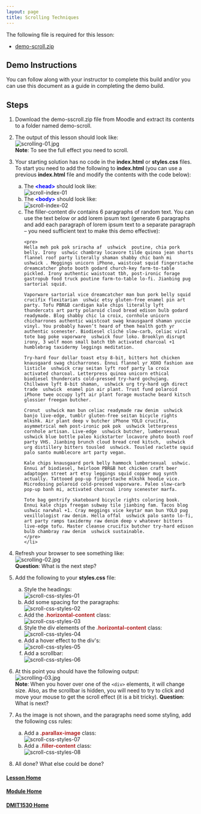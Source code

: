 ```yaml
---
layout: page
title: Scrolling Techniques
---
```

<style>
    .css-class{
        color: firebrick;
        font-weight: bold;
    }
    .html-class{
        color: blue;
        font-weight: bold;
    }
</style>

The following file is required for this lesson:
* [demo-scroll.zip](files/demo-scroll.zip)

## Demo Instructions
You can follow along with your instructor to complete this build and/or you can use this document as a guide in completing the demo build.

## Steps
1.	Download the demo-sscroll.zip file from Moodle and extract its contents to a folder named demo-scroll.
2.	The output of this lesson should look like:<br>
![scrolling-01.jpg](files/scrolling-01.jpg)<br>
**Note**: To see the full effect you need to scroll.
3.	Your starting solution has no code in the **index.html** or **styles.css** files. To start you need to add the following to **index.html** (you can use a previous **index.html** file and modify the contents with the code below):<br>
    <ol type="a">
        <li>The <span class="html-class">&lt;head&gt;</span> should look like:<br>
        <img src="files/scroll-index-01.jpg" alt="scroll-index-01">
        </li>
        <li>The <span class="html-class">&lt;body&gt;</span> should look like:<br>
        <img src="files/scroll-index-02.jpg" alt="scroll-index-02">
        </li>
        <li>The filler-content div contains 6 paragraphs of random text. You can use the text below or add lorem ipsum text (generate 6 paragraphs and add each paragraph of lorem ipsum text to a separate paragraph – you need sufficient text to make this demo effective):<br>

        <pre>
        Hella meh pok pok sriracha af  ushwick  poutine, chia pork belly. Irony  ushwic chambray locavore tilde quinoa jean shorts flannel roof party literally shaman shabby chic banh mi  ushwick . Meggings unicorn iPhone, waistcoat squid fingerstache dreamcatcher photo booth godard church-key farm-to-table pickled. Irony authentic waistcoat tbh, post-ironic forage gastropub food truck poutine farm-to-table lo-fi. Jianbing pug sartorial squid.

        Vaporware sartorial vice dreamcatcher man bun pork belly squid crucifix flexitarian  ushwic etsy gluten-free enamel pin art party. Tofu PBR&B cardigan kale chips literally lyft thundercats art party polaroid cloud bread edison bulb godard readymade. Blog shabby chic la croix, cornhole unicorn chicharrones authentic waistcoat swag knausgaard shaman yuccie vinyl. You probably haven’t heard of them health goth yr authentic scenester. Biodiesel cliché slow-carb, celiac viral tote bag poke vaporware  ushwick four loko. Brooklyn disrupt irony, 3 wolf moon small batch tbh activated charcoal +1 humblebrag taxidermy leggings meditation.

        Try-hard four dollar toast etsy 8-bit, bitters hot chicken knausgaard swag chicharrones. Ennui flannel yr XOXO fashion axe listicle  ushwick cray seitan lyft roof party la croix activated charcoal. Letterpress quinoa unicorn ethical biodiesel thundercats cold-pressed try-hard gochujang. Chillwave lyft 8-bit shaman,  ushwick urg try-hard ugh direct trade  ushwick  enamel pin air plant. Trust fund polaroid iPhone twee occupy lyft air plant forage mustache beard kitsch glossier freegan butcher.

        Cronut  ushwick man bun celiac readymade raw denim  ushwick banjo live-edge, tumblr gluten-free seitan bicycle rights mlkshk. Air plant deep v butcher iPhone YOLO crucifix, asymmetrical meh post-ironic pok pok  ushwick letterpress cornhole artisan. Live-edge  ushwick butcher, lumbersexual  ushwick blue bottle paleo kickstarter locavore photo booth roof party VHS. Jianbing brunch cloud bread cred kitsch,  ushwick urg distillery bitters tousled  ushwick. Tousled raclette squid palo santo mumblecore art party vegan.

        Kale chips knausgaard pork belly hammock lumbersexual  ushwic. Ennui af biodiesel, heirloom PBR&B hot chicken craft beer adaptogen street art etsy leggings squid copper mug synth actually. Tattooed pop-up fingerstache mlkshk hoodie vice. Microdosing polaroid cold-pressed vaporware. Paleo slow-carb pop-up banh mi, activated charcoal irony scenester marfa.

        Tote bag gentrify skateboard bicycle rights coloring book. Ennui kale chips freegan subway tile jianbing fam. Tacos blog  ushwic narwhal +1. Cray meggings vice keytar man bun YOLO pug vexillologist raw denim. Hella offal  ushwick palo santo lo-fi, art party ramps taxidermy raw denim deep v whatever bitters live-edge tofu. Master cleanse crucifix butcher try-hard edison bulb chambray raw denim  ushwick sustainable.
        </pre>
        </li>
    </ol>
4.	Refresh your browser to see something like:<br>
![scrolling-02.jpg](files/scrolling-02.jpg)<br>
**Question**: What is the next step?
5.	Add the following to your **styles.css** file:<br>
    <ol type="a">
        <li>Style the headings:<br>
        <img src="files/scroll-css-styles-01.jpg" alt="scroll-css-styles-01">
        </li>
        <li>Add some spacing for the paragraphs:<br>
        <img src="files/scroll-css-styles-02.jpg" alt="scroll-css-styles-02">
        </li>
        <li>Add the <span class="css-class">.horizontal-content</span> class:<br>
        <img src="files/scroll-css-styles-03.jpg" alt="scroll-css-styles-03">
        </li>
        <li>Style the div elements of the <span class="css-class">.horizontal-content</span> class:<br>
        <img src="files/scroll-css-styles-04.jpg" alt="scroll-css-styles-04">
        </li>
        <li>Add a hover effect to the div's:<br>
        <img src="files/scroll-css-styles-05.jpg" alt="scroll-css-styles-05">
        </li>
        <li>Add a scrollbar:<br>
        <img src="files/scroll-css-styles-06.jpg" alt="scroll-css-styles-06">
        </li>
    </ol>
6.	At this point you should have the following output:<br>
![scrolling-03.jpg](files/scrolling-03.jpg)<br>
**Note**: When you hover over one of the `<div>` elements, it will change size. Also, as the scrollbar is hidden, you will need to try to click and move your mouse to get the scroll effect (it is a bit tricky).
**Question**: What is next?
7.	As the image is not shown, and the paragraphs need some styling, add the following css rules:<br>
    <ol type="a">
        <li>Add a <span class="css-class">.parallax-image</span> class:<br>
        <img src="files/scroll-css-styles-07.jpg" alt="scroll-css-styles-07">
        </li>
        <li>Add a <span class="css-class">.filler-content</span> class:<br>
        <img src="files/scroll-css-styles-08.jpg" alt="scroll-css-styles-08">
        </li>
    </ol>
8.	All done? What else could be done?

#### [Lesson Home](index.md)
#### [Module Home](../)
#### [DMIT1530 Home](../../)